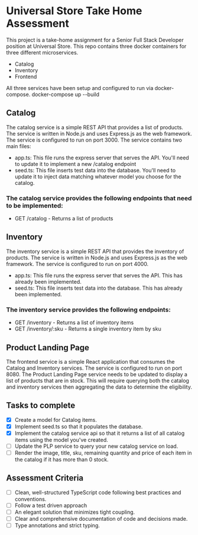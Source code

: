 # Universal Store Take Home Assessment
This project is a take-home assignment for a Senior Full Stack Developer position at Universal Store. This repo contains three docker containers for three different microservices. 
- Catalog
- Inventory
- Frontend

All three services have been setup and configured to run via docker-compose.
docker-compose up --build

## Catalog
The catalog service is a simple REST API that provides a list of products. The service is written in Node.js and uses Express.js as the web framework. The service is configured to run on port 3000.
The service contains two main files: 
- app.ts: This file runs the express server that serves the API. You'll need to update it to implement a new /catalog endpoint
- seed.ts: This file inserts test data into the database. You'll need to update it to inject data matching whatever model you choose for the catalog.
### The catalog service provides the following endpoints that need to be implemented:
- GET /catalog - Returns a list of products
## Inventory
The inventory service is a simple REST API that provides the inventory of products. The service is written in Node.js and uses Express.js as the web framework. The service is configured to run on port 4000.
- app.ts: This file runs the express server that serves the API. This has already been implemented.
- seed.ts: This file inserts test data into the database. This has already been implemented.
### The inventory service provides the following endpoints:
- GET /inventory - Returns a list of inventory items
- GET /inventory/:sku - Returns a single inventory item by sku
## Product Landing Page
The frontend service is a simple React application that consumes the Catalog and Inventory services. The service is configured to run on port 8080.
The Product Landing Page service needs to be updated to display a list of products that are in stock. This will require querying both the catalog and inventory services then aggregating the data to determine the eligibility.

## Tasks to complete
- [x] Create a model for Catalog items.
- [x] Implement seed.ts so that it populates the database.
- [x] Implement the catalog service api so that it returns a list of all catalog items using the model you've created.
- [ ] Update the PLP service to query your new catalog service on load.
- [ ] Render the image, title, sku, remaining quantity and price of each item in the catalog if it has more than 0 stock.

## Assessment Criteria
- [ ] Clean, well-structured TypeScript code following best practices and conventions.
- [ ] Follow a test driven approach
- [ ] An elegant solution that minimizes tight coupling.
- [ ] Clear and comprehensive documentation of code and decisions made.
- [ ] Type annotations and strict typing.
